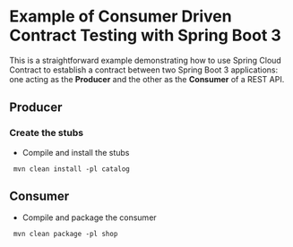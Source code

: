 # Example of Consumer Driven Contract Testing with Spring Boot 3

This is a straightforward example demonstrating how to use Spring Cloud Contract to establish a contract between two Spring Boot 3 applications: one acting as the **Producer** and the other as the **Consumer** of a REST API.

## Producer

### Create the stubs

- Compile and install the stubs
``` shell
 mvn clean install -pl catalog
```


## Consumer

- Compile and package the consumer
``` shell
 mvn clean package -pl shop
```

